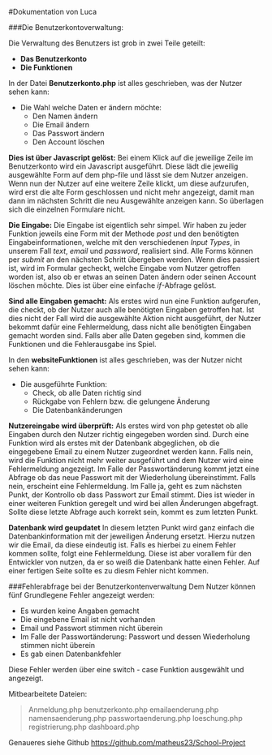 #Dokumentation von Luca

###Die Benutzerkontoverwaltung:

Die Verwaltung des Benutzers ist grob in zwei Teile geteilt:

 * **Das Benutzerkonto**
 * **Die Funktionen**

In der Datei **Benutzerkonto.php** ist alles geschrieben, was der Nutzer sehen kann:

 * Die Wahl welche Daten er ändern möchte:
     *  Den Namen ändern
     *  Die Email ändern
     *  Das Passwort ändern
     *  Den Account löschen

**Dies ist über Javascript gelöst:**
Bei einem Klick auf die jeweilige Zeile im Benutzerkonto wird ein Javascript ausgeführt.
Diese lädt die jeweilig ausgewählte Form auf dem php-file und lässt sie dem Nutzer anzeigen.
Wenn nun der Nutzer auf eine weitere Zeile klickt, um diese aufzurufen, wird erst die alte Form geschlossen und nicht mehr angezeigt, damit man dann im nächsten Schritt die neu Ausgewählte anzeigen kann. So überlagen sich die einzelnen Formulare nicht.

**Die Eingabe:**
Die Eingabe ist eigentlich sehr simpel. Wir haben zu jeder Funktion jeweils eine Form mit der Methode *post* und den benötigten Eingabeinformationen, welche mit den verschiedenen *Input Types*, in unserem Fall *text*, *email* und *password*,  realisiert sind. Alle Forms können per *submit* an den nächsten Schritt übergeben werden.
Wenn dies passiert ist, wird im Formular gecheckt, welche Eingabe vom Nutzer getroffen worden ist, also ob er etwas an seinen Daten ändern oder seinen Account löschen möchte. Dies ist über eine einfache *if*-Abfrage gelöst.

**Sind alle Eingaben gemacht:**
Als erstes wird nun eine Funktion aufgerufen, die checkt, ob der Nutzer auch alle benötigten Eingaben getroffen hat.
Ist dies nicht der Fall wird die ausgewählte Aktion nicht ausgeführt, der Nutzer bekommt dafür eine Fehlermeldung, dass nicht alle benötigten Eingaben gemacht worden sind.
Falls aber alle Daten gegeben sind, kommen die Funktionen und die Fehlerausgabe ins Spiel.


In den **websiteFunktionen** ist alles geschrieben, was der Nutzer nicht sehen kann:

* Die ausgeführte Funktion:
     * Check, ob alle Daten richtig sind
     * Rückgabe von Fehlern bzw. die gelungene Änderung
     * Die Datenbankänderungen

**Nutzereingabe wird überprüft:**
Als erstes wird von php getestet ob alle Eingaben durch den Nutzer richtig eingegeben worden sind. Durch eine Funktion wird als erstes mit der Datenbank abgeglichen, ob die eingegebene Email zu einem Nutzer zugeordnet werden kann. Falls nein, wird die Funktion nicht mehr weiter ausgeführt und dem Nutzer wird eine Fehlermeldung angezeigt.
Im Falle der Passwortänderung kommt jetzt eine Abfrage ob das neue Passwort mit der Wiederholung übereinstimmt. Falls nein, erscheint eine Fehlermeldung.
Im Falle ja, geht es zum nächsten Punkt, der Kontrollo ob dass Passwort zur Email stimmt. Dies ist wieder in einer weiteren Funktion geregelt und wird bei allen Änderungen abgefragt.
Sollte diese letzte Abfrage auch korrekt sein, kommt es zum letzten Punkt.

**Datenbank wird geupdatet**
In diesem letzten Punkt wird ganz einfach die Datenbankinformation mit der jeweiligen Änderung ersetzt. Hierzu nutzen wir die Email, da diese eindeutig ist.
Falls es hierbei zu einem Fehler kommen sollte, folgt eine Fehlermeldung. Diese ist aber vorallem für den Entwickler von nutzen, da er so weiß die Datenbank hatte einen Fehler. Auf einer fertigen Seite sollte es zu diesm Fehler nicht kommen.

###Fehlerabfrage bei der Benutzerkontenverwaltung
Dem Nutzer können fünf Grundlegene Fehler angezeigt werden:

 * Es wurden keine Angaben gemacht
 * Die eingebene Email ist nicht vorhanden
 * Email und Passwort stimmen nicht überein
 * Im Falle der Passwortänderung: Passwort und dessen Wiederholung stimmen nicht überein
 * Es gab einen Datenbankfehler

Diese Fehler werden über eine switch - case Funktion ausgewählt und angezeigt.

Mitbearbeitete Dateien:
 
> Anmeldung.php benutzerkonto.php emailaenderung.php namensaenderung.php passwortaenderung.php loeschung.php registrierung.php dashboard.php 

Genaueres siehe Github https://github.com/matheus23/School-Project
